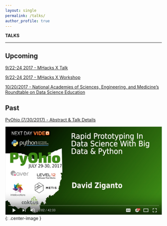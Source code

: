 ```yaml
---
layout: single
permalink: /talks/
author_profile: true
---
```


**TALKS**

---

## Upcoming
[9/22-24 2017 - MHacks X Talk](https://mhacks.org/)

[9/22-24 2017 - MHacks X Workshop](https://mhacks.org/)

[10/20/2017 - National Academies of Sciences, Engineering, and Medicine’s Roundtable on Data Science Education](http://sites.nationalacademies.org/DEPS/BMSA/DEPS_178020)

## Past
[PyOhio (7/30/2017) - Abstract & Talk Details](https://www.pyohio.org/schedule/presentation/295/)  

[![PyOH Vid](/assets/images/PyOH.png?raw=true)](http://www.youtube.com/watch?v=https://youtu.be/PFGUOfPEtJM "Rapid Prototyping In Data Science With Big Data & Python"){: .center-image }
